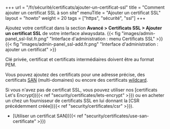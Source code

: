 +++
url = "/fr/sécurité/certificats/ajouter-un-certificat-ssl"
title = "Comment ajouter un certificat SSL à son site"
menuTitle = "Ajouter un certificat SSL"
layout = "howto"
weight = 20
tags = ["https", "sécurité", "ssl"]
+++

Ajoutez votre certificat dans la section **Avancé > Certificats SSL > Ajouter un certificat SSL** de votre interface alwaysdata.
{{< fig "images/admin-panel_ssl-list.fr.png" "Interface d'administration : menu Certificats SSL" >}}
{{< fig "images/admin-panel_ssl-add.fr.png" "Interface d'administration : ajouter un certificat" >}}

Clé privée, certificat et certificats intermédiaires doivent être au format PEM.

Vous pouvez ajoutez des certificats pour une adresse précise, des certificats [SAN](https://en.wikipedia.org/wiki/Subject_Alternative_Name) (multi-domaines) ou encore des certificats [wildcard](https://en.wikipedia.org/wiki/Wildcard_certificate).

Si vous n'avez pas de certificat SSL, vous pouvez utiliser nos [certificats Let's Encrypt]({{< ref "security/certificates/lets-encrypt" >}}) ou en acheter un chez un fournisseur de certificats SSL en lui donnant la [CSR précédemment créée]({{< ref "security/certificates/csr" >}}).

- [Utiliser un certificat SAN]({{< ref "security/certificates/use-san-certificate" >}})
